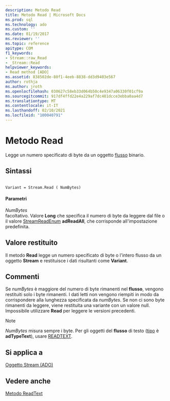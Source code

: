 ```yaml
---
description: Metodo Read
title: Metodo Read | Microsoft Docs
ms.prod: sql
ms.technology: ado
ms.custom: ''
ms.date: 01/19/2017
ms.reviewer: ''
ms.topic: reference
apitype: COM
f1_keywords:
- Stream::raw_Read
- _Stream::Read
helpviewer_keywords:
- Read method [ADO]
ms.assetid: 838502de-80f1-4eeb-8838-dd3d9403e567
author: rothja
ms.author: jroth
ms.openlocfilehash: 030627c58eb33d064b50c4e9347a06330f01cf9a
ms.sourcegitcommit: 917df4ffd22e4a229af7dc481dcce3ebba0aa4d7
ms.translationtype: MT
ms.contentlocale: it-IT
ms.lasthandoff: 02/10/2021
ms.locfileid: "100040791"
---
```

# <a name="read-method"></a>Metodo Read
Legge un numero specificato di byte da un oggetto [flusso](./stream-object-ado.md) binario.  
  
## <a name="syntax"></a>Sintassi  
  
```  
  
Variant = Stream.Read ( NumBytes)  
```  
  
#### <a name="parameters"></a>Parametri  
 *NumBytes*  
 facoltativo. Valore **Long** che specifica il numero di byte da leggere dal file o il valore [StreamReadEnum](./streamreadenum.md) **adReadAll**, che corrisponde all'impostazione predefinita.  
  
## <a name="return-value"></a>Valore restituito  
 Il metodo **Read** legge un numero specificato di byte o l'intero flusso da un oggetto **Stream** e restituisce i dati risultanti come **Variant**.  
  
## <a name="remarks"></a>Commenti  
 Se *numBytes* è maggiore del numero di byte rimanenti nel **flusso**, vengono restituiti solo i byte rimanenti. I dati letti non vengono riempiti in modo da corrispondere alla lunghezza specificata da *numBytes*. Se non ci sono byte rimanenti da leggere, viene restituita una variante con un valore null. Impossibile utilizzare **Read** per leggere le versioni precedenti.  
  
> [!NOTE]
>  *NumBytes* misura sempre i byte. Per gli oggetti del **flusso** di testo ([tipo](./type-property-ado-stream.md) è **adTypeText**), usare [READTEXT](./readtext-method.md).  
  
## <a name="applies-to"></a>Si applica a  
 [Oggetto Stream (ADO)](./stream-object-ado.md)  
  
## <a name="see-also"></a>Vedere anche  
 [Metodo ReadText](./readtext-method.md)